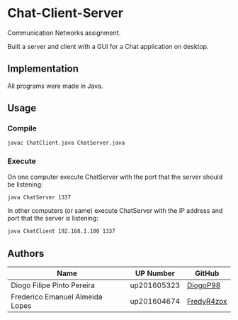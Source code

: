 # Chat-Client-Server
Communication Networks assignment.

Built a server and client with a GUI for a Chat application on desktop.


## Implementation
All programs were made in Java.


## Usage
### Compile
```bash
javac ChatClient.java ChatServer.java
```
### Execute
On one computer execute ChatServer with the port that the server should be listening:
```bash
java ChatServer 1337
```

In other computers (or same) execute ChatServer with the IP address and port that the server is listening:
```bash
java ChatClient 192.168.1.100 1337
```


## Authors
| Name                            | UP Number   | GitHub                                          |
| ------------------------------- | ----------- | ----------------------------------------------- |
| Diogo Filipe Pinto Pereira      | up201605323 | [DiogoP98](https://github.com/DiogoP98)         |
| Frederico Emanuel Almeida Lopes | up201604674 | [FredyR4zox](https://www.github.com/FredyR4zox) |
